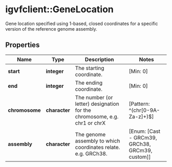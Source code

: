 # igvfclient::GeneLocation

Gene location specified using 1-based, closed coordinates for a specific version of the reference genome assembly.

## Properties
Name | Type | Description | Notes
------------ | ------------- | ------------- | -------------
**start** | **integer** | The starting coordinate. | [Min: 0] 
**end** | **integer** | The ending coordinate. | [Min: 0] 
**chromosome** | **character** | The number (or letter) designation for the chromosome, e.g. chr1 or chrX | [Pattern: ^(chr[0-9A-Za-z]+)$] 
**assembly** | **character** | The genome assembly to which coordinates relate. e.g. GRCh38. | [Enum: [Cast - GRCm39, GRCh38, GRCm39, custom]] 


